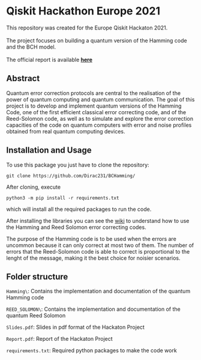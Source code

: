 # Qiskit Hackathon Europe 2021

This repository was created for the Europe Qiskit Hackaton 2021. \
 \
 The project focuses on building a quantum version of the Hamming code and the BCH model. \
\
The official report is available [**here**](https://github.com/Dirac231/BCHamming/blob/main/Report.pdf)

## Abstract
Quantum error correction protocols are central to the realisation of the power of quantum computing and quantum communication. The goal of this project is to develop and implement quantum versions of the Hamming Code, one of the first efficient classical error correcting code, and of the Reed-Solomon code, as well as to simulate and explore the error correction capacities of the code on quantum computers with error and noise profiles obtained from real quantum computing devices.

## Installation and Usage
To use this package you just have to clone the repository: 

```
git clone https://github.com/Dirac231/BCHamming/
```

After cloning, execute 

```
python3 -m pip install -r requirements.txt
```

which will install all the required packages to run the code.   

After installing the libraries you can see the [wiki](https://github.com/Dirac231/BCHamming/wiki) to understand how to use the Hamming and Reed Solomon error correcting codes.

The purpose of the Hamming code is to be used when the errors are uncommon because it can only correct at most two of them.
The number of errors that the Reed-Solomon code is able to correct is proportional to the lenght of the message, making it the best choice for noisier scenarios.

## Folder structure

`Hamming\`: Contains the implementation and documentation of the quantum Hamming code  

`REED_SOLOMON\`: Contains the implementation and documentation of the quantum Reed Solomon  

`Slides.pdf`: Slides in pdf format of the Hackaton Project  

`Report.pdf`: Report of the Hackaton Project

`requirements.txt`: Required python packages to make the code work
